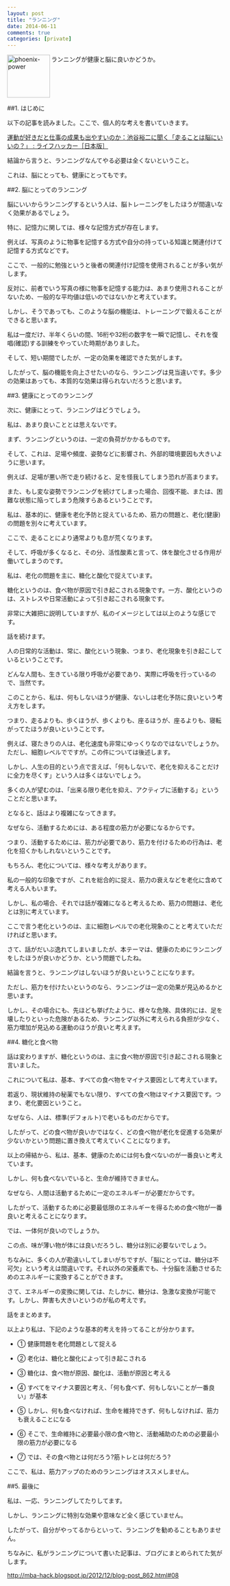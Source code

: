 ```yaml
---
layout: post
title: "ランニング"
date: 2014-06-11
comments: true
categories: [private]
---
```



<img src="{{ root_url }}/images/more.png" alt="phoenix-power" align="left" width="100" height="100">ランニングが健康と脳に良いかどうか。<!--more--><br clear="all">


##1. はじめに

以下の記事を読みました。ここで、個人的な考えを書いていきます。

<a href="http://www.lifehacker.jp/2014/06/140608stands_run.html" target="_blank">運動が好きだと仕事の成果も出やすいのか：池谷裕二に聞く「走ることは脳にいいの？」 : ライフハッカー［日本版］</a>

結論から言うと、ランニングなんてやる必要は全くないということ。

これは、脳にとっても、健康にとってもです。

##2. 脳にとってのランニング

脳にいいからランニングするという人は、脳トレーニングをしたほうが間違いなく効果があるでしょう。

特に、記憶力に関しては、様々な記憶方式が存在します。

例えば、写真のように物事を記憶する方式や自分の持っている知識と関連付けて記憶する方式などです。

ここで、一般的に勉強というと後者の関連付け記憶を使用されることが多い気がします。

反対に、前者でいう写真の様に物事を記憶する能力は、あまり使用されることがないため、一般的な平均値は低いのではないかと考えています。

しかし、そうであっても、このような脳の機能は、トレーニングで鍛えることができると思います。

私は一度だけ、半年くらいの間、16桁や32桁の数字を一瞬で記憶し、それを復唱(確認)する訓練をやっていた時期がありました。

そして、短い期間でしたが、一定の効果を確認できた気がします。

したがって、脳の機能を向上させたいのなら、ランニングは見当違いです。多少の効果はあっても、本質的な効果は得られないだろうと思います。

##3. 健康にとってのランニング

次に、健康にとって、ランニングはどうでしょう。

私は、あまり良いこととは思えないです。

まず、ランニングというのは、一定の負荷がかかるものです。

そして、これは、足場や頻度、姿勢などに影響され、外部的環境要因も大きいように思います。

例えば、足場が悪い所で走り続けると、足を怪我してしまう恐れが高まります。

また、もし変な姿勢でランニングを続けてしまった場合、回復不能、または、困難な状態に陥ってしまう危険すらあるということです。

私は、基本的に、健康を老化予防と捉えているため、筋力の問題と、老化(健康)の問題を別々に考えています。

ここで、走ることにより通常よりも息が荒くなります。

そして、呼吸が多くなると、その分、活性酸素と言って、体を酸化させる作用が働いてしまうのです。

私は、老化の問題を主に、糖化と酸化で捉えています。

糖化というのは、食べ物が原因で引き起こされる現象です。一方、酸化というのは、ストレスや日常活動によって引き起こされる現象です。

非常に大雑把に説明していますが、私のイメージとしては以上のような感じです。

話を続けます。

人の日常的な活動は、常に、酸化という現象、つまり、老化現象を引き起こしているということです。

どんな人間も、生きている限り呼吸が必要であり、実際に呼吸を行っているので、当然です。

このことから、私は、何もしないほうが健康、ないしは老化予防に良いという考え方をします。

つまり、走るよりも、歩くほうが、歩くよりも、座るほうが、座るよりも、寝転がってたほうが良いということです。

例えば、寝たきりの人は、老化速度も非常にゆっくりなのではないでしょうか。ただし、細胞レベルでですが。この件については後述します。

しかし、人生の目的という点で言えば、「何もしないで、老化を抑えることだけに全力を尽くす」という人は多くはないでしょう。

多くの人が望むのは、「出来る限り老化を抑え、アクティブに活動する」ということだと思います。

となると、話はより複雑になってきます。

なぜなら、活動するためには、ある程度の筋力が必要になるからです。

つまり、活動するためには、筋力が必要であり、筋力を付けるための行為は、老化を招くかもしれないということです。

もちろん、老化については、様々な考えがあります。

私の一般的な印象ですが、これを総合的に捉え、筋力の衰えなどを老化に含めて考える人もいます。

しかし、私の場合、それでは話が複雑になると考えるため、筋力の問題は、老化とは別に考えています。

ここで言う老化というのは、主に細胞レベルでの老化現象のことと考えていただければと思います。

さて、話がだいぶ逸れてしまいましたが、本テーマは、健康のためにランニングをしたほうが良いかどうか、という問題でしたね。

結論を言うと、ランニングはしないほうが良いということになります。

ただし、筋力を付けたいというのなら、ランニングは一定の効果が見込めるかと思います。

しかし、その場合にも、先ほども挙げたように、様々な危険、具体的には、足を壊したりといった危険があるため、ランニング以外に考えられる負担が少なく、筋力増加が見込める運動のほうが良いと考えます。

##4. 糖化と食べ物

話は変わりますが、糖化というのは、主に食べ物が原因で引き起こされる現象と言いました。

これについて私は、基本、すべての食べ物をマイナス要因として考えています。

若返り、現状維持の秘薬でもない限り、すべての食べ物はマイナス要因です。つまり、老化要因ということ。

なぜなら、人は、標準(デフォルト)で老いるものだからです。

したがって、どの食べ物が良いかではなく、どの食べ物が老化を促進する効果が少ないかという問題に置き換えて考えていくことになります。

以上の帰結から、私は、基本、健康のためには何も食べないのが一番良いと考えています。

しかし、何も食べないでいると、生命が維持できません。

なぜなら、人間は活動するために一定のエネルギーが必要だからです。

したがって、活動するために必要最低限のエネルギーを得るための食べ物が一番良いと考えることになります。

では、一体何が良いのでしょうか。

この点、味が薄い物が体には良いだろうし、糖分は別に必要ないでしょう。

ちなみに、多くの人が勘違いしてしまいがちですが、「脳にとっては、糖分は不可欠」という考えは間違いです。それ以外の栄養素でも、十分脳を活動させるためのエネルギーに変換することができます。

さて、エネルギーの変換に関しては、たしかに、糖分は、急激な変換が可能です。しかし、弊害も大きいというのが私の考えです。

話をまとめます。

以上より私は、下記のような基本的考えを持ってることが分かります。

* ① 健康問題を老化問題として捉える

* ② 老化は、糖化と酸化によって引き起こされる

* ③ 糖化は、食べ物が原因、酸化は、活動が原因と考える

* ④ すべてをマイナス要因と考え、「何も食べず、何もしないことが一番良い」が基本

* ⑤ しかし、何も食べなければ、生命を維持できず、何もしなければ、筋力も衰えることになる

* ⑥ そこで、生命維持に必要最小限の食べ物と、活動補助のための必要最小限の筋力が必要になる

* ⑦ では、その食べ物とは何だろう?筋トレとは何だろう?

ここで、私は、筋力アップのためのランニングはオススメしません。

##5. 最後に

私は、一応、ランニングしてたりしてます。

しかし、ランニングに特別な効果や意味など全く感じていません。

したがって、自分がやってるからといって、ランニングを勧めることもありません。

ちなみに、私がランニングについて書いた記事は、ブログにまとめられてた気がします。

http://mba-hack.blogspot.jp/2012/12/blog-post_862.html#08

